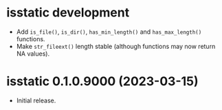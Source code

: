 # isstatic development

* Add `is_file()`, `is_dir()`, `has_min_length()` and `has_max_length()` functions.
* Make `str_fileext()` length stable (although functions may now return NA values).

# isstatic 0.1.0.9000 (2023-03-15)

* Initial release.
